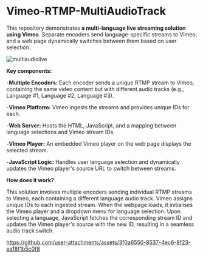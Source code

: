 # Vimeo-RTMP-MultiAudioTrack

This repository demonstrates **a multi-language live streaming solution using Vimeo**. Separate encoders send language-specific streams to Vimeo, and a web page dynamically switches between them based on user selection.

![multiaudiolive](https://github.com/user-attachments/assets/cdd68dab-66ee-4120-be80-60e6bed9e05f)


**Key components:**

-**Multiple Encoders:** Each encoder sends a unique RTMP stream to Vimeo, containing the same video content but with different audio tracks (e.g., Language #1, Language #2, Language #3).

-**Vimeo Platform:** Vimeo ingests the streams and provides unique IDs for each.

-**Web Server:** Hosts the HTML, JavaScript, and a mapping between language selections and Vimeo stream IDs.

-**Vimeo Player:** An embedded Vimeo player on the web page displays the selected stream.

-**JavaScript Logic:** Handles user language selection and dynamically updates the Vimeo player's source URL to switch between streams.



**How does it work?**

This solution involves multiple encoders sending individual RTMP streams to Vimeo, each containing a different language audio track. Vimeo assigns unique IDs to each ingested stream. When the webpage loads, it initialises the Vimeo player and a dropdown menu for language selection. Upon selecting a language, JavaScript fetches the corresponding stream ID and updates the Vimeo player's source with the new ID, resulting in a seamless audio track switch.



https://github.com/user-attachments/assets/3f0a6550-8537-4ec6-8f23-ea18f1b5c0f8

